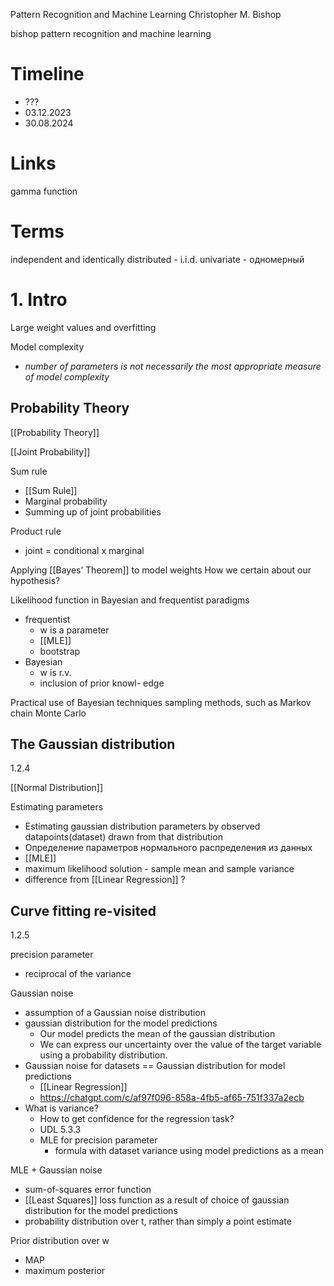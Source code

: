 
Pattern Recognition and Machine Learning
Christopher M. Bishop

bishop pattern recognition and machine learning

# Timeline

- ???
- 03.12.2023
- 30.08.2024

# Links

gamma function

# Terms

independent and identically distributed - i.i.d.
univariate - одномерный

# 1. Intro


Large weight values and overfitting

Model complexity
- *number of parameters is not necessarily the most appropriate measure of model complexity*


## Probability Theory

[[Probability Theory]]

[[Joint Probability]]

Sum rule
- [[Sum Rule]]
- Marginal probability
- Summing up of joint probabilities

Product rule
- joint = conditional x marginal

Applying [[Bayes’ Theorem]] to model weights
How we certain about our hypothesis?

Likelihood function in Bayesian and frequentist paradigms
- frequentist
	- w is a parameter
	- [[MLE]]
	- bootstrap
- Bayesian
	- w is r.v.
	- inclusion of prior knowl- edge

Practical use of Bayesian techniques
sampling methods, such as Markov chain Monte Carlo

## The Gaussian distribution
1.2.4

[[Normal Distribution]]

Estimating parameters
- Estimating gaussian distribution parameters by observed datapoints(dataset) drawn from that distribution
- Определение параметров нормального распределения из данных
- [[MLE]]
- maximum likelihood solution - sample mean and sample variance
- difference from [[Linear Regression]] ?

## Curve fitting re-visited
1.2.5

precision parameter
- reciprocal of the variance

Gaussian noise
- assumption of a Gaussian noise distribution
- gaussian distribution for the model predictions
	- Our model predicts the mean of the gaussian distribution
	- We can express our uncertainty over the value of the target variable using a probability distribution.
- Gaussian noise for datasets == Gaussian distribution for model predictions
	- [[Linear Regression]]
	- https://chatgpt.com/c/af97f096-858a-4fb5-af65-751f337a2ecb
- What is variance?
	- How to get confidence for the regression task?
	- UDL 5.3.3
	- MLE for precision parameter
		- formula with dataset variance using model predictions as a mean

MLE + Gaussian noise
- sum-of-squares error function
- [[Least Squares]] loss function as a result of choice of gaussian distribution for the model predictions
- probability distribution over t, rather than simply a point estimate

Prior distribution over w
- MAP
 - maximum posterior